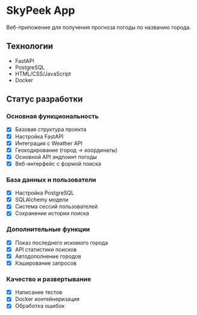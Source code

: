 # SkyPeek App

Веб-приложение для получения прогноза погоды по названию города.

## Технологии
- FastAPI
- PostgreSQL
- HTML/CSS/JavaScript
- Docker

## Статус разработки

### Основная функциональность
- [x] Базовая структура проекта
- [x] Настройка FastAPI
- [x] Интеграция с Weather API
- [x] Геокодирование (город → координаты)
- [x] Основной API эндпоинт погоды
- [x] Веб-интерфейс с формой поиска

### База данных и пользователи
- [x] Настройка PostgreSQL
- [x] SQLAlchemy модели
- [x] Система сессий пользователей
- [x] Сохранение истории поиска

### Дополнительные функции
- [x] Показ последнего искомого города
- [x] API статистики поисков
- [x] Автодополнение городов
- [x] Кэширование запросов

### Качество и развертывание
- [x] Написание тестов
- [x] Docker контейнеризация
- [x] Обработка ошибок
